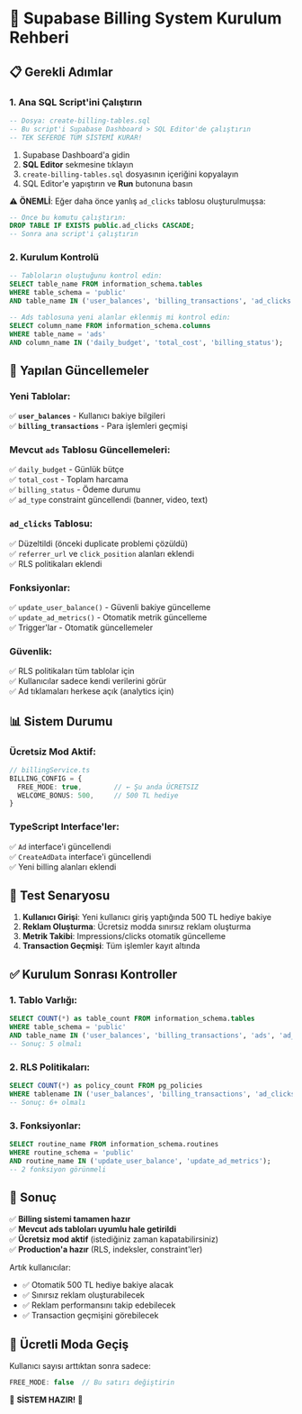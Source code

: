 # 🚀 Supabase Billing System Kurulum Rehberi

## 📋 Gerekli Adımlar

### 1. **Ana SQL Script'ini Çalıştırın**
```sql
-- Dosya: create-billing-tables.sql
-- Bu script'i Supabase Dashboard > SQL Editor'de çalıştırın
-- TEK SEFERDE TÜM SİSTEMİ KURAR!
```
1. Supabase Dashboard'a gidin
2. **SQL Editor** sekmesine tıklayın
3. `create-billing-tables.sql` dosyasının içeriğini kopyalayın
4. SQL Editor'e yapıştırın ve **Run** butonuna basın

⚠️ **ÖNEMLİ**: Eğer daha önce yanlış `ad_clicks` tablosu oluşturulmuşsa:
```sql
-- Önce bu komutu çalıştırın:
DROP TABLE IF EXISTS public.ad_clicks CASCADE;
-- Sonra ana script'i çalıştırın
```

### 2. **Kurulum Kontrolü**
```sql
-- Tabloların oluştuğunu kontrol edin:
SELECT table_name FROM information_schema.tables 
WHERE table_schema = 'public' 
AND table_name IN ('user_balances', 'billing_transactions', 'ad_clicks');

-- Ads tablosuna yeni alanlar eklenmiş mi kontrol edin:
SELECT column_name FROM information_schema.columns 
WHERE table_name = 'ads' 
AND column_name IN ('daily_budget', 'total_cost', 'billing_status');
```

## 🔧 Yapılan Güncellemeler

### **Yeni Tablolar:**
✅ **`user_balances`** - Kullanıcı bakiye bilgileri  
✅ **`billing_transactions`** - Para işlemleri geçmişi

### **Mevcut `ads` Tablosu Güncellemeleri:**
✅ `daily_budget` - Günlük bütçe  
✅ `total_cost` - Toplam harcama  
✅ `billing_status` - Ödeme durumu  
✅ `ad_type` constraint güncellendi (banner, video, text)

### **`ad_clicks` Tablosu:**
✅ Düzeltildi (önceki duplicate problemi çözüldü)  
✅ `referrer_url` ve `click_position` alanları eklendi  
✅ RLS politikaları eklendi

### **Fonksiyonlar:**
✅ `update_user_balance()` - Güvenli bakiye güncelleme  
✅ `update_ad_metrics()` - Otomatik metrik güncelleme  
✅ Trigger'lar - Otomatik güncellemeler

### **Güvenlik:**
✅ RLS politikaları tüm tablolar için  
✅ Kullanıcılar sadece kendi verilerini görür  
✅ Ad tıklamaları herkese açık (analytics için)

## 📊 Sistem Durumu

### **Ücretsiz Mod Aktif:**
```typescript
// billingService.ts
BILLING_CONFIG = {
  FREE_MODE: true,        // ← Şu anda ÜCRETSIZ
  WELCOME_BONUS: 500,     // 500 TL hediye
}
```

### **TypeScript Interface'ler:**
✅ `Ad` interface'i güncellendi  
✅ `CreateAdData` interface'i güncellendi  
✅ Yeni billing alanları eklendi

## 🎯 Test Senaryosu

1. **Kullanıcı Girişi**: Yeni kullanıcı giriş yaptığında 500 TL hediye bakiye
2. **Reklam Oluşturma**: Ücretsiz modda sınırsız reklam oluşturma
3. **Metrik Takibi**: Impressions/clicks otomatik güncelleme
4. **Transaction Geçmişi**: Tüm işlemler kayıt altında

## ✅ Kurulum Sonrası Kontroller

### 1. Tablo Varlığı:
```sql
SELECT COUNT(*) as table_count FROM information_schema.tables 
WHERE table_schema = 'public' 
AND table_name IN ('user_balances', 'billing_transactions', 'ads', 'ad_clicks', 'ad_impressions');
-- Sonuç: 5 olmalı
```

### 2. RLS Politikaları:
```sql
SELECT COUNT(*) as policy_count FROM pg_policies 
WHERE tablename IN ('user_balances', 'billing_transactions', 'ad_clicks');
-- Sonuç: 6+ olmalı
```

### 3. Fonksiyonlar:
```sql
SELECT routine_name FROM information_schema.routines 
WHERE routine_schema = 'public' 
AND routine_name IN ('update_user_balance', 'update_ad_metrics');
-- 2 fonksiyon görünmeli
```

## 🚀 Sonuç

✅ **Billing sistemi tamamen hazır**  
✅ **Mevcut ads tabloları uyumlu hale getirildi**  
✅ **Ücretsiz mod aktif** (istediğiniz zaman kapatabilirsiniz)  
✅ **Production'a hazır** (RLS, indeksler, constraint'ler)

Artık kullanıcılar:
- ✅ Otomatik 500 TL hediye bakiye alacak
- ✅ Sınırsız reklam oluşturabilecek
- ✅ Reklam performansını takip edebilecek
- ✅ Transaction geçmişini görebilecek

## 🔧 Ücretli Moda Geçiş

Kullanıcı sayısı arttıktan sonra sadece:
```typescript
FREE_MODE: false  // Bu satırı değiştirin
```

🎯 **SİSTEM HAZIR!** 🎯
